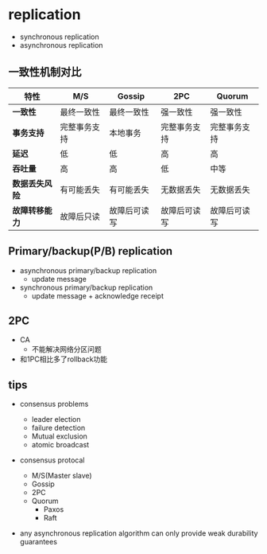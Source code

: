 # replication
+ synchronous replication
+ asynchronous replication

## 一致性机制对比

| 特性             | M/S               | Gossip           | 2PC              | Quorum           |
|------------------|-------------------|------------------|------------------|------------------|
| **一致性**       | 最终一致性        | 最终一致性       | 强一致性         | 强一致性         |
| **事务支持**     | 完整事务支持      | 本地事务          | 完整事务支持      | 完整事务支持      |
| **延迟**         | 低                | 低               | 高                | 高                |
| **吞吐量**       | 高                | 高               | 低                | 中等              |
| **数据丢失风险** | 有可能丢失        | 有可能丢失       | 无数据丢失        | 无数据丢失        |
| **故障转移能力** | 故障后只读        | 故障后可读写     | 故障后可读写      | 故障后可读写      |


## Primary/backup(P/B) replication
+ asynchronous primary/backup replication 
    + update message
+ synchronous primary/backup replication
    + update message + acknowledge receipt

## 2PC
+ CA
    + 不能解决网络分区问题
+ 和1PC相比多了rollback功能

## tips
+ consensus problems
    + leader election
    + failure detection
    + Mutual exclusion
    + atomic broadcast

+ consensus protocal
    + M/S(Master slave)
    + Gossip
    + 2PC
    + Quorum
        + Paxos
        + Raft

+  any asynchronous replication algorithm can only provide weak durability guarantees